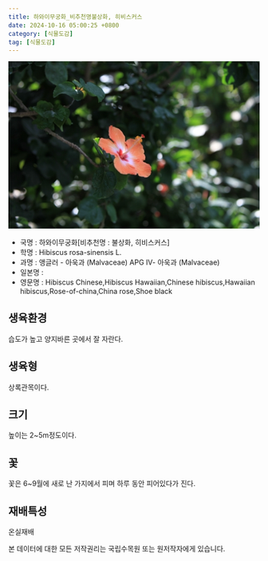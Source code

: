 ```yaml
---
title: 하와이무궁화_비추천명불상화, 히비스커스
date: 2024-10-16 05:00:25 +0800
category: [식물도감]
tag: [식물도감]
---
```




![하와이무궁화[비추천명 : 불상화, 히비스커스]](/assets/img/fileUpload/plants/basic/Malvaceae/Hibiscus/23480/23480_1_th2.JPG)
- 국명 : 하와이무궁화[비추천명 : 불상화, 히비스커스]
- 학명 : Hibiscus rosa-sinensis L.
- 과명 : 앵글러 - 아욱과 (Malvaceae) APG Ⅳ- 아욱과 (Malvaceae)
- 일본명 : 
- 영문명 : Hibiscus Chinese,Hibiscus Hawaiian,Chinese hibiscus,Hawaiian hibiscus,Rose-of-china,China rose,Shoe black


## 생육환경
습도가 높고 양지바른 곳에서 잘 자란다.
## 생육형
상록관목이다.
## 크기
높이는 2~5m정도이다.
## 꽃
꽃은 6~9월에 새로 난 가지에서 피며 하루 동안 피어있다가 진다. 
## 재배특성
온실재배






본 데이터에 대한 모든 저작권리는 국립수목원 또는 원저작자에게 있습니다.

